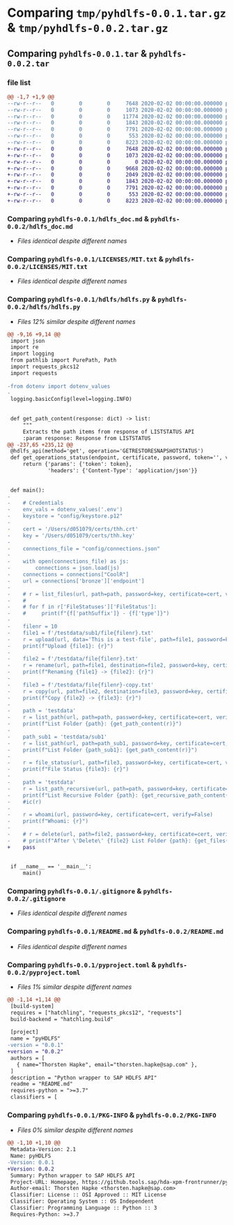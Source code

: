 # Comparing `tmp/pyhdlfs-0.0.1.tar.gz` & `tmp/pyhdlfs-0.0.2.tar.gz`

## Comparing `pyhdlfs-0.0.1.tar` & `pyhdlfs-0.0.2.tar`

### file list

```diff
@@ -1,7 +1,9 @@
--rw-r--r--   0        0        0     7648 2020-02-02 00:00:00.000000 pyhdlfs-0.0.1/hdlfs_doc.md
--rw-r--r--   0        0        0     1073 2020-02-02 00:00:00.000000 pyhdlfs-0.0.1/LICENSES/MIT.txt
--rw-r--r--   0        0        0    11774 2020-02-02 00:00:00.000000 pyhdlfs-0.0.1/hdlfs/hdlfs.py
--rw-r--r--   0        0        0     1843 2020-02-02 00:00:00.000000 pyhdlfs-0.0.1/.gitignore
--rw-r--r--   0        0        0     7791 2020-02-02 00:00:00.000000 pyhdlfs-0.0.1/README.md
--rw-r--r--   0        0        0      553 2020-02-02 00:00:00.000000 pyhdlfs-0.0.1/pyproject.toml
--rw-r--r--   0        0        0     8223 2020-02-02 00:00:00.000000 pyhdlfs-0.0.1/PKG-INFO
+-rw-r--r--   0        0        0     7648 2020-02-02 00:00:00.000000 pyhdlfs-0.0.2/hdlfs_doc.md
+-rw-r--r--   0        0        0     1073 2020-02-02 00:00:00.000000 pyhdlfs-0.0.2/LICENSES/MIT.txt
+-rw-r--r--   0        0        0        0 2020-02-02 00:00:00.000000 pyhdlfs-0.0.2/hdlfs/__init__.py
+-rw-r--r--   0        0        0     9668 2020-02-02 00:00:00.000000 pyhdlfs-0.0.2/hdlfs/hdlfs.py
+-rw-r--r--   0        0        0     2049 2020-02-02 00:00:00.000000 pyhdlfs-0.0.2/tests/test_pyhdlfs.py
+-rw-r--r--   0        0        0     1843 2020-02-02 00:00:00.000000 pyhdlfs-0.0.2/.gitignore
+-rw-r--r--   0        0        0     7791 2020-02-02 00:00:00.000000 pyhdlfs-0.0.2/README.md
+-rw-r--r--   0        0        0      553 2020-02-02 00:00:00.000000 pyhdlfs-0.0.2/pyproject.toml
+-rw-r--r--   0        0        0     8223 2020-02-02 00:00:00.000000 pyhdlfs-0.0.2/PKG-INFO
```

### Comparing `pyhdlfs-0.0.1/hdlfs_doc.md` & `pyhdlfs-0.0.2/hdlfs_doc.md`

 * *Files identical despite different names*

### Comparing `pyhdlfs-0.0.1/LICENSES/MIT.txt` & `pyhdlfs-0.0.2/LICENSES/MIT.txt`

 * *Files identical despite different names*

### Comparing `pyhdlfs-0.0.1/hdlfs/hdlfs.py` & `pyhdlfs-0.0.2/hdlfs/hdlfs.py`

 * *Files 12% similar despite different names*

```diff
@@ -9,16 +9,14 @@
 import json
 import re
 import logging
 from pathlib import PurePath, Path
 import requests_pkcs12
 import requests
 
-from dotenv import dotenv_values
-
 logging.basicConfig(level=logging.INFO)
 
 
 def get_path_content(response: dict) -> list:
     """
     Extracts the path items from response of LISTSTATUS API
     :param response: Response from LISTSTATUS
@@ -237,65 +235,12 @@
 @hdlfs_api(method='get', operation='GETRESTORESNAPSHOTSTATUS')
 def get_operations_status(endpoint, certificate, password, token='', verify=True):
     return {'params': {'token': token},
             'headers': {'Content-Type': 'application/json'}}
 
 
 def main():
-
-    # Credentials
-    env_vals = dotenv_values('.env')
-    keystore = "config/keystore.p12"
-
-    cert = '/Users/d051079/certs/thh.crt'
-    key = '/Users/d051079/certs/thh.key'
-
-    connections_file = "config/connections.json"
-
-    with open(connections_file) as js:
-        connections = json.load(js)
-    connections = connections["CoolR"]
-    url = connections['bronze']['endpoint']
-
-    # r = list_files(url, path=path, password=key, certificate=cert, verify=False)
-    #
-    # for f in r['FileStatuses']['FileStatus']:
-    #     print(f"{f['pathSuffix']} - {f['type']}")
-
-    filenr = 10
-    file1 = f'/testdata/sub1/file{filenr}.txt'
-    r = upload(url, data='This is a test-file', path=file1, password=key, certificate=cert, verify=False)
-    print(f"Upload {file1}: {r}")
-
-    file2 = f'/testdata/file{filenr}.txt'
-    r = rename(url, path=file1, destination=file2, password=key, certificate=cert, verify=False)
-    print(f"Renaming {file1} -> {file2}: {r}")
-
-    file3 = f'/testdata/file{filenr}-copy.txt'
-    r = copy(url, path=file2, destination=file3, password=key, certificate=cert, verify=False)
-    print(f"Copy {file2} -> {file3}: {r}")
-
-    path = 'testdata'
-    r = list_path(url, path=path, password=key, certificate=cert, verify=False)
-    print(f"List Folder {path}: {get_path_content(r)}")
-
-    path_sub1 = 'testdata/sub1'
-    r = list_path(url, path=path_sub1, password=key, certificate=cert, verify=False)
-    print(f"List Folder {path_sub1}: {get_path_content(r)}")
-
-    r = file_status(url, path=file3, password=key, certificate=cert, verify=False)
-    print(f"File Status {file3}: {r}")
-
-    path = 'testdata'
-    r = list_path_recursive(url, path=path, password=key, certificate=cert, startAfter=None, verify=False)
-    print(f"List Recursive Folder {path}: {get_recursive_path_content(r)}")
-    #ic(r)
-
-    r = whoami(url, password=key, certificate=cert, verify=False)
-    print(f"Whoami: {r}")
-
-    # r = delete(url, path=file2, password=key, certificate=cert, verify=False)
-    # print(f"After \'Delete\' {file2} List Folder {path}: {get_files(r)}")
+    pass
 
 
 if __name__ == '__main__':
     main()
```

### Comparing `pyhdlfs-0.0.1/.gitignore` & `pyhdlfs-0.0.2/.gitignore`

 * *Files identical despite different names*

### Comparing `pyhdlfs-0.0.1/README.md` & `pyhdlfs-0.0.2/README.md`

 * *Files identical despite different names*

### Comparing `pyhdlfs-0.0.1/pyproject.toml` & `pyhdlfs-0.0.2/pyproject.toml`

 * *Files 1% similar despite different names*

```diff
@@ -1,14 +1,14 @@
 [build-system]
 requires = ["hatchling", "requests_pkcs12", "requests"]
 build-backend = "hatchling.build"
 
 [project]
 name = "pyHDLFS"
-version = "0.0.1"
+version = "0.0.2"
 authors = [
   { name="Thorsten Hapke", email="thorsten.hapke@sap.com" },
 ]
 description = "Python wrapper to SAP HDLFS API"
 readme = "README.md"
 requires-python = ">=3.7"
 classifiers = [
```

### Comparing `pyhdlfs-0.0.1/PKG-INFO` & `pyhdlfs-0.0.2/PKG-INFO`

 * *Files 0% similar despite different names*

```diff
@@ -1,10 +1,10 @@
 Metadata-Version: 2.1
 Name: pyHDLFS
-Version: 0.0.1
+Version: 0.0.2
 Summary: Python wrapper to SAP HDLFS API
 Project-URL: Homepage, https://github.tools.sap/hda-xpm-frontrunner/pyhdlfs
 Author-email: Thorsten Hapke <thorsten.hapke@sap.com>
 Classifier: License :: OSI Approved :: MIT License
 Classifier: Operating System :: OS Independent
 Classifier: Programming Language :: Python :: 3
 Requires-Python: >=3.7
```

